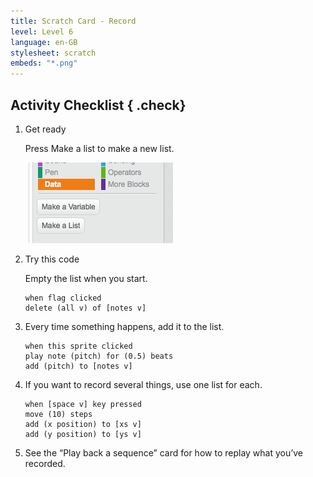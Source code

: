 ```yaml
---
title: Scratch Card - Record
level: Level 6
language: en-GB
stylesheet: scratch
embeds: "*.png"
---
```


## Activity Checklist { .check}

1.  Get ready

    Press Make a list to make a new list.

    ![](variable.png)


2.  Try this code
 
    Empty the list when you start.

    ```scratch
    when flag clicked
    delete (all v) of [notes v]
    ```

3.  Every time something happens, add it to the list.

    ```scratch
    when this sprite clicked
    play note (pitch) for (0.5) beats
    add (pitch) to [notes v]

    ```

4.  If you want to record several things, use one list for each.

    ```scratch
    when [space v] key pressed
    move (10) steps
    add (x position) to [xs v]
    add (y position) to [ys v]

    ```

6. See the “Play back a sequence” card for how to replay what you’ve recorded.
